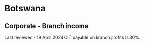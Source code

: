 # Botswana
## Corporate - Branch income
Last reviewed - 19 April 2024
CIT payable on branch profits is 30%.

